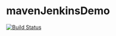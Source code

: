 # mavenJenkinsDemo

[![Build Status](https://travis-ci.com/paragthakkar/mavenJenkinsDemo.svg?branch=master)](https://travis-ci.com/paragthakkar/mavenJenkinsDemo)
